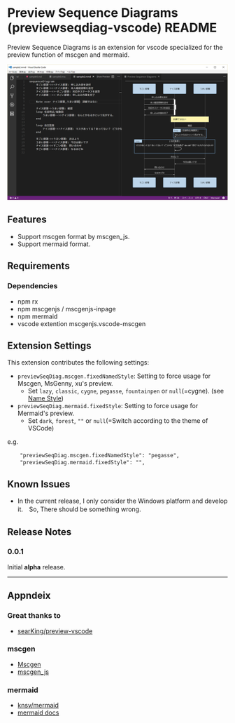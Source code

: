 # Preview Sequence Diagrams (previewseqdiag-vscode) README

Preview Sequence Diagrams is an extension for vscode specialized for the preview function of mscgen and mermaid.

![eye-catch](images/eye-catch.png)

## Features

* Support mscgen format by mscgen_js.
* Support mermaid format.

## Requirements

### Dependencies

* npm rx
* npm mscgenjs / mscgenjs-inpage
* npm mermaid
* vscode extention mscgenjs.vscode-mscgen

## Extension Settings

This extension contributes the following settings:

* `previewSeqDiag.mscgen.fixedNamedStyle`: Setting to force usage for Mscgen, MsGenny, xu's preview.
  * Set `lazy`, `classic`, `cygne`, `pegasse`, `fountainpen` or `null`(=cygne). (see [Name Style](https://mscgen.js.org/embed.html#named-styles))
* `previewSeqDiag.mermaid.fixedStyle`: Setting to force usage for Mermaid's preview. 
  * Set `dark`, `forest`, `""` or `null`(=Switch according to the theme of VSCode)

e.g.
```
    "previewSeqDiag.mscgen.fixedNamedStyle": "pegasse",
    "previewSeqDiag.mermaid.fixedStyle": "",
```

## Known Issues

* In the current release, I only consider the Windows platform and develop it.　So, There should be something wrong.

## Release Notes

### 0.0.1

Initial **alpha** release.


----

## Appndeix

### Great thanks to

* [searKing/preview-vscode](https://github.com/searKing/preview-vscode)

### mscgen
* [Mscgen](http://www.mcternan.me.uk/mscgen/)
* [mscgen_js](https://mscgen.js.org/)

### mermaid
* [knsv/mermaid](https://github.com/knsv/mermaid)
* [mermaid docs](https://knsv.github.io/mermaid/)



